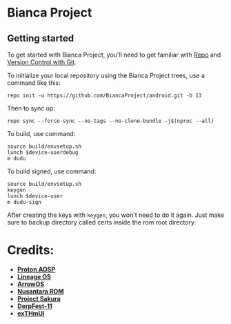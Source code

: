 Bianca Project
==============

Getting started
---------------

To get started with Bianca Project, you'll need to get
familiar with [Repo](https://source.android.com/source/using-repo.html) and [Version Control with Git](https://source.android.com/source/version-control.html).

To initialize your local repository using the Bianca Project trees, use a command like this:
```
repo init -u https://github.com/BiancaProject/android.git -b 13
```
Then to sync up:
```
repo sync --force-sync --no-tags --no-clone-bundle -j$(nproc --all)
```

To build, use command:
```
source build/envsetup.sh
lunch $device-userdebug
m dudu
```

To build signed, use command:
```
source build/envsetup.sh
keygen
lunch $device-user
m dudu-sign
```

After creating the keys with `keygen`, you won't need to do it again. Just make sure to backup directory called certs inside the rom root directory.

Credits:
========
 * [**Proton AOSP**](https://github.com/ProtonAOSP)
 * [**Lineage OS**](https://github.com/LineageOS)
 * [**ArrowOS**](https://github.com/ArrowOS)
 * [**Nusantara ROM**](https://github.com/Nusantara-ROM)
 * [**Project Sakura**](https://github.com/ProjectSakura)
 * [**DerpFest-11**](https://github.com/DerpFest-11)
 * [**exTHmUI**](https://github.com/exthmui)
